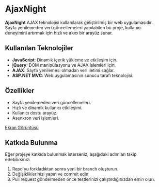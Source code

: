# AjaxNight

**AjaxNight** AJAX teknolojisi kullanılarak geliştirilmiş bir web uygulamasıdır. Sayfa yenilemeden veri güncellemeleri yapılabilen bu proje, kullanıcı deneyimini artırmak için hızlı ve akıcı bir arayüz sunar.

## Kullanılan Teknolojiler
- **JavaScript**: Dinamik içerik yükleme ve etkileşim için.
- **jQuery**: DOM manipülasyonu ve AJAX işlemleri için.
- **AJAX**: Sayfa yenilemesi olmadan veri iletimi sağlar.
- **ASP.NET MVC**: Web uygulamasının sunucu tarafı teknolojisi.

## Özellikler
- Sayfa yenilemeden veri güncellemeleri.
- Hızlı ve dinamik kullanıcı etkileşimi.
- Kullanıcı dostu arayüz.
- Asenkron veri işlemleri.

[Ekran Görüntüsü](https://github.com/okanaksu58/AjaxNight/blob/master/AjaxNight.JPG)

## Katkıda Bulunma

Eğer projeye katkıda bulunmak isterseniz, aşağıdaki adımları takip edebilirsiniz:
1. Repo'yu forkladıktan sonra yeni bir branch oluşturun.
2. Değişikliklerinizi yapın ve commit edin.
3. Pull request göndermeden önce testlerinizi çalıştırdığınızdan emin olun.

